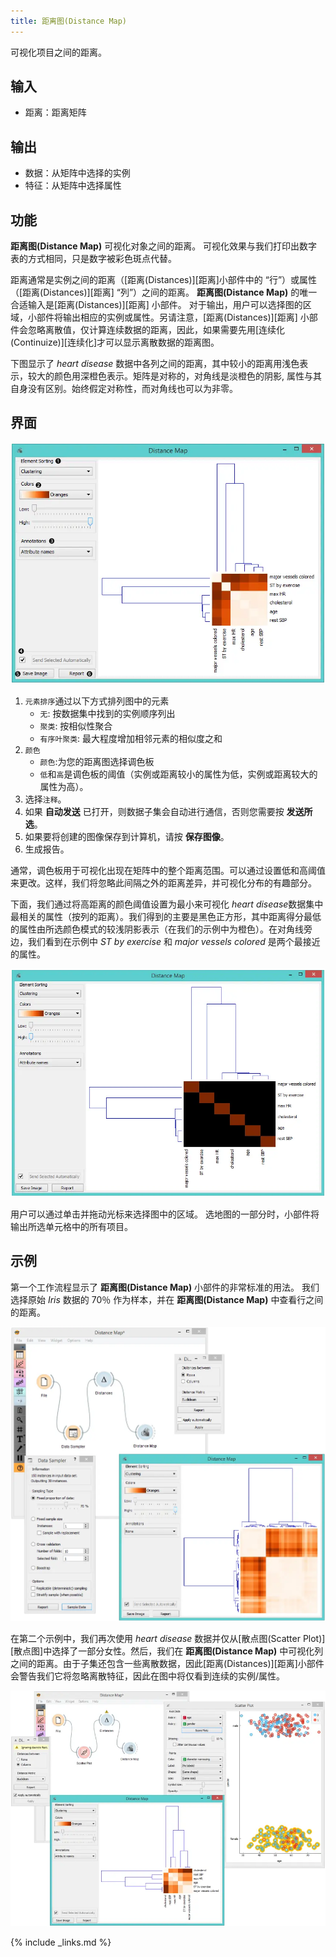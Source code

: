 ```yaml
---
title: 距离图(Distance Map)
---
```

可视化项目之间的距离。





## 输入
- 距离：距离矩阵

## 输出
- 数据：从矩阵中选择的实例
- 特征：从矩阵中选择属性

## 功能
**距离图(Distance Map)** 可视化对象之间的距离。 可视化效果与我们打印出数字表的方式相同，只是数字被彩色斑点代替。

距离通常是实例之间的距离（[距离(Distances)][距离]小部件中的 “行”）或属性（[距离(Distances)][距离] “列”）之间的距离。 **距离图(Distance Map)** 的唯一合适输入是[距离(Distances)][距离] 小部件。 对于输出，用户可以选择图的区域，小部件将输出相应的实例或属性。另请注意，[距离(Distances)][距离] 小部件会忽略离散值，仅计算连续数据的距离，因此，如果需要先用[连续化(Continuize)][连续化]才可以显示离散数据的距离图。


下图显示了 *heart disease* 数据中各列之间的距离，其中较小的距离用浅色表示，较大的颜色用深橙色表示。矩阵是对称的，对角线是淡橙色的阴影, 属性与其自身没有区别。始终假定对称性，而对角线也可以为非零。


## 界面
![](/assets/images/unsupervised/DistanceMap-stamped.png.webp)

1. `元素排序`通过以下方式排列图中的元素
    - `无`: 按数据集中找到的实例顺序列出
    - `聚类`: 按相似性聚合
    - `有序叶聚类`: 最大程度增加相邻元素的相似度之和
2. `颜色`
    - `颜色`:为您的距离图选择调色板
    - `低`和`高`是调色板的阈值（实例或距离较小的属性为低，实例或距离较大的属性为高）。
3. 选择`注释`。
4. 如果 **自动发送** 已打开，则数据子集会自动进行通信，否则您需要按 **发送所选**。
5. 如果要将创建的图像保存到计算机，请按 **保存图像**。
6. 生成报告。

通常，调色板用于可视化出现在矩阵中的整个距离范围。可以通过设置低和高阈值来更改。这样，我们将忽略此间隔之外的距离差异，并可视化分布的有趣部分。

下面，我们通过将高距离的颜色阈值设置为最小来可视化 *heart disease*数据集中最相关的属性（按列的距离）。我们得到的主要是黑色正方形，其中距离得分最低的属性由所选颜色模式的较浅阴影表示（在我们的示例中为橙色）。在对角线旁边，我们看到在示例中 *ST by exercise* 和 *major vessels colored* 是两个最接近的属性。


![](/assets/images/unsupervised/DistanceMap-Highlighted.png.webp)

用户可以通过单击并拖动光标来选择图中的区域。 选地图的一部分时，小部件将输出所选单元格中的所有项目。


## 示例
第一个工作流程显示了 **距离图(Distance Map)** 小部件的非常标准的用法。 我们选择原始 *Iris* 数据的 70％ 作为样本，并在 **距离图(Distance Map)** 中查看行之间的距离。


![](/assets/images/unsupervised/DistanceMap-Example1.png.webp)

在第二个示例中，我们再次使用 *heart disease* 数据并仅从[散点图(Scatter Plot)][散点图]中选择了一部分女性。然后，我们在 **距离图(Distance Map)** 中可视化列之间的距离。由于子集还包含一些离散数据，因此[距离(Distances)][距离]小部件会警告我们它将忽略离散特征，因此在图中将仅看到连续的实例/属性。

![](/assets/images/unsupervised/DistanceMap-Example.png.webp)

{% include _links.md %}

